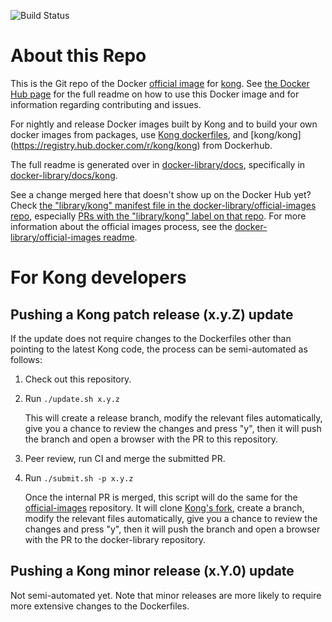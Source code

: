 ![Build Status](https://github.com/kong/docker-kong/actions/workflows/test.yml/badge.svg)

# About this Repo

This is the Git repo of the Docker
[official image](https://docs.docker.com/docker-hub/official_repos/) for
[kong](https://registry.hub.docker.com/_/kong/).
See [the Docker Hub page](https://registry.hub.docker.com/_/kong/)
for the full readme on how to use this Docker image and for information
regarding contributing and issues.

For nightly and release Docker images built by Kong and to build your own docker images from packages,
use [Kong dockerfiles](https://github.com/Kong/kong/tree/master/build/dockerfiles), and [kong/kong]
(https://registry.hub.docker.com/r/kong/kong) from Dockerhub.

The full readme is generated over in [docker-library/docs](https://github.com/docker-library/docs),
specifically in [docker-library/docs/kong](https://github.com/docker-library/docs/tree/master/kong).

See a change merged here that doesn't show up on the Docker Hub yet?
Check [the "library/kong" manifest file in the docker-library/official-images
repo](https://github.com/docker-library/official-images/blob/master/library/kong),
especially [PRs with the "library/kong" label on that
repo](https://github.com/docker-library/official-images/labels/library%2Fkong). For more information about the official images process, see the [docker-library/official-images readme](https://github.com/docker-library/official-images/blob/master/README.md).

# For Kong developers

## Pushing a Kong patch release (x.y.Z) update

If the update does not require changes to the Dockerfiles other than
pointing to the latest Kong code, the process can be semi-automated as follows:

1. Check out this repository.

2. Run `./update.sh x.y.z`

   This will create a release branch, modify the relevant files automatically,
   give you a chance to review the changes and press "y", then
   it will push the branch and open a browser with the PR
   to this repository.

3. Peer review, run CI and merge the submitted PR.

4. Run `./submit.sh -p x.y.z`

   Once the internal PR is merged, this script will do the same
   for the [official-images](https://github.com/docker-library/official-images)
   repository. It will clone [Kong's fork](https://github.com/kong/official-images),
   create a branch, modify the relevant files automatically,
   give you a chance to review the changes and press "y", then
   it will push the branch and open a browser with the PR
   to the docker-library repository.

## Pushing a Kong minor release (x.Y.0) update

Not semi-automated yet. Note that minor releases are more likely to require more
extensive changes to the Dockerfiles.

